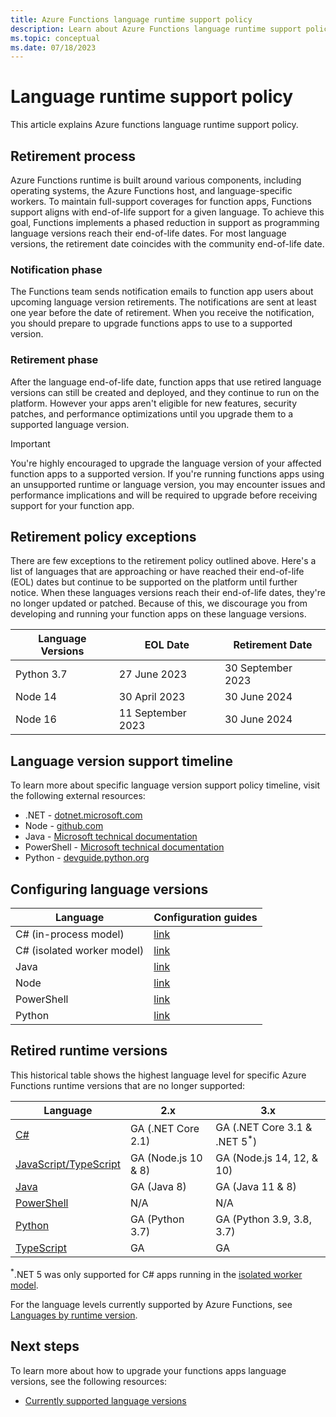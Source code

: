 ```yaml
---
title: Azure Functions language runtime support policy
description: Learn about Azure Functions language runtime support policy
ms.topic: conceptual
ms.date: 07/18/2023
---
```


# Language runtime support policy

This article explains Azure functions language runtime support policy.

## Retirement process

Azure Functions runtime is built around various components, including operating systems, the Azure Functions host, and language-specific workers. To maintain full-support coverages for function apps, Functions support aligns with end-of-life support for a given language. To achieve this goal, Functions implements a phased reduction in support as programming language versions reach their end-of-life dates. For most language versions, the retirement date coincides with the community end-of-life date.

### Notification phase

The Functions team sends notification emails to function app users about upcoming language version retirements. The notifications are sent at least one year before the date of retirement. When you receive the notification, you should prepare to upgrade functions apps to use to a supported version.

### Retirement phase

After the language end-of-life date, function apps that use retired language versions can still be created and deployed, and they continue to run on the platform. However your apps aren't eligible for new features, security patches, and performance optimizations until you upgrade them to a supported language version.

> [!IMPORTANT]
>You're highly encouraged to upgrade the language version of your affected function apps to a supported version.
>If you're running functions apps using an unsupported runtime or language version, you may encounter issues and performance implications and will be required to upgrade before receiving support for your function app.


## Retirement policy exceptions

There are few exceptions to the retirement policy outlined above. Here's a list of languages that are approaching or have reached their end-of-life (EOL) dates but continue to be supported on the platform until further notice. When these languages versions reach their end-of-life dates, they're no longer updated or patched. Because of this, we discourage you from developing and running your function apps on these language versions.

|Language Versions                        |EOL Date         |Retirement Date|
|-----------------------------------------|-----------------|----------------|
|Python 3.7|27 June 2023|30 September 2023|
|Node 14|30 April 2023|30 June 2024|
|Node 16|11 September 2023|30 June 2024|


## Language version support timeline

To learn more about specific language version support policy timeline, visit the following external resources:
* .NET - [dotnet.microsoft.com](https://dotnet.microsoft.com/platform/support/policy/dotnet-core)
* Node - [github.com](https://github.com/nodejs/Release#release-schedule)
* Java - [Microsoft technical documentation](/azure/developer/java/fundamentals/java-support-on-azure)
* PowerShell - [Microsoft technical documentation](/powershell/scripting/powershell-support-lifecycle#powershell-end-of-support-dates)
* Python - [devguide.python.org](https://devguide.python.org/#status-of-python-branches)

## Configuring language versions

|Language                         | Configuration guides         |
|-----------------------------------------|-----------------|
|C# (in-process model) |[link](./functions-dotnet-class-library.md#supported-versions)|
|C# (isolated worker model) |[link](./dotnet-isolated-process-guide.md#supported-versions)|
|Java |[link](./update-language-versions.md#update-the-language-version)|
|Node |[link](./functions-reference-node.md#setting-the-node-version)|
|PowerShell |[link](./functions-reference-powershell.md#changing-the-powershell-version)|
|Python |[link](./functions-reference-python.md#python-version)|

## Retired runtime versions

This historical table shows the highest language level for specific Azure Functions runtime versions that are no longer supported: 

|Language                                 |2.x | 3.x | 
|-----------------------------------------|---| --- | 
|[C#](functions-dotnet-class-library.md)|GA (.NET Core 2.1)| GA (.NET Core 3.1 & .NET 5<sup>*</sup>) | 
|[JavaScript/TypeScript](functions-reference-node.md?tabs=javascript)|GA (Node.js 10 & 8)| GA (Node.js 14, 12, & 10) | 
|[Java](functions-reference-java.md)|GA (Java 8)| GA (Java 11 & 8)| 
|[PowerShell](functions-reference-powershell.md) |N/A|N/A| 
|[Python](functions-reference-python.md#python-version)|GA (Python 3.7)| GA (Python 3.9, 3.8, 3.7)| 
|[TypeScript](functions-reference-node.md?tabs=typescript) |GA| GA | 

<sup>*</sup>.NET 5 was only supported for C# apps running in the [isolated worker model](dotnet-isolated-process-guide.md). 

For the language levels currently supported by Azure Functions, see [Languages by runtime version](supported-languages.md#languages-by-runtime-version). 

## Next steps

To learn more about how to upgrade your functions apps language versions, see the following resources:


+ [Currently supported language versions](./supported-languages.md#languages-by-runtime-version)
